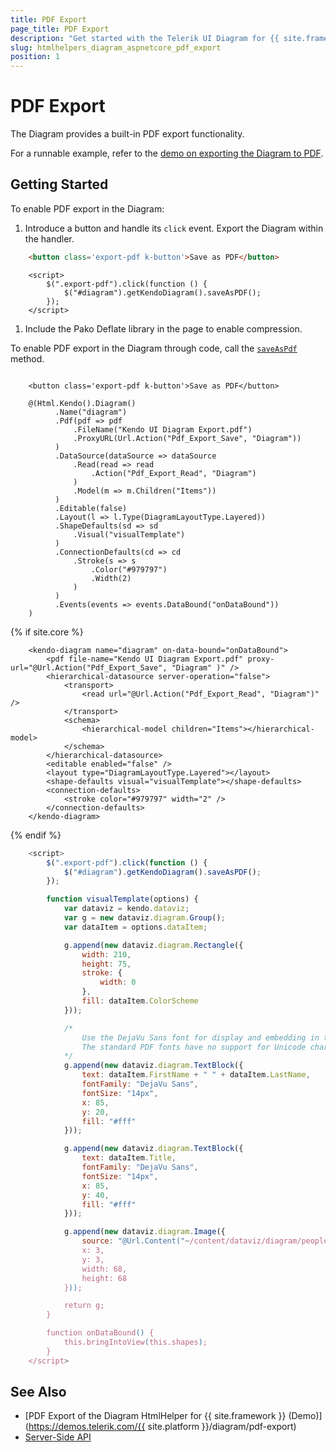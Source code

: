 ```yaml
---
title: PDF Export
page_title: PDF Export
description: "Get started with the Telerik UI Diagram for {{ site.framework }} learn how to set the PDF export functionality."
slug: htmlhelpers_diagram_aspnetcore_pdf_export
position: 1
---
```


# PDF Export

The Diagram provides a built-in PDF export functionality.

For a runnable example, refer to the [demo on exporting the Diagram to PDF](https://demos.telerik.com/aspnet-mvc/diagram/pdf-export).

## Getting Started

To enable PDF export in the Diagram:

1. Introduce a button and handle its `click` event. Export the Diagram within the handler.

```HTML
    <button class='export-pdf k-button'>Save as PDF</button>
```
```JavaScrtipt
    <script>
        $(".export-pdf").click(function () {
            $("#diagram").getKendoDiagram().saveAsPDF();
        });
    </script>
```

1. Include the Pako Deflate library in the page to enable compression.

To enable PDF export in the Diagram through code, call the [`saveAsPdf`](https://docs.telerik.com/kendo-ui/api/javascript/dataviz/ui/diagram/methods/saveaspdf) method.

```HtmlHelper

    <button class='export-pdf k-button'>Save as PDF</button>

    @(Html.Kendo().Diagram()
          .Name("diagram")
          .Pdf(pdf => pdf
              .FileName("Kendo UI Diagram Export.pdf")
              .ProxyURL(Url.Action("Pdf_Export_Save", "Diagram"))
          )
          .DataSource(dataSource => dataSource
              .Read(read => read
                  .Action("Pdf_Export_Read", "Diagram")
              )
              .Model(m => m.Children("Items"))
          )
          .Editable(false)
          .Layout(l => l.Type(DiagramLayoutType.Layered))
          .ShapeDefaults(sd => sd
              .Visual("visualTemplate")
          )
          .ConnectionDefaults(cd => cd
              .Stroke(s => s
                  .Color("#979797")
                  .Width(2)
              )
          )
          .Events(events => events.DataBound("onDataBound"))
    )

```
{% if site.core %}
```TagHelper
    <kendo-diagram name="diagram" on-data-bound="onDataBound">
        <pdf file-name="Kendo UI Diagram Export.pdf" proxy-url="@Url.Action("Pdf_Export_Save", "Diagram" )" />
        <hierarchical-datasource server-operation="false">
            <transport>
                <read url="@Url.Action("Pdf_Export_Read", "Diagram")" />
            </transport>
            <schema>
                <hierarchical-model children="Items"></hierarchical-model>
            </schema>
        </hierarchical-datasource>
        <editable enabled="false" />
        <layout type="DiagramLayoutType.Layered"></layout>
        <shape-defaults visual="visualTemplate"></shape-defaults>
        <connection-defaults>
            <stroke color="#979797" width="2" />
        </connection-defaults>
    </kendo-diagram>
```
{% endif %}
```JavaScript
    <script>
        $(".export-pdf").click(function () {
            $("#diagram").getKendoDiagram().saveAsPDF();
        });

        function visualTemplate(options) {
            var dataviz = kendo.dataviz;
            var g = new dataviz.diagram.Group();
            var dataItem = options.dataItem;

            g.append(new dataviz.diagram.Rectangle({
                width: 210,
                height: 75,
                stroke: {
                    width: 0
                },
                fill: dataItem.ColorScheme
            }));

            /*
                Use the DejaVu Sans font for display and embedding in the PDF file.
                The standard PDF fonts have no support for Unicode characters.
            */
            g.append(new dataviz.diagram.TextBlock({
                text: dataItem.FirstName + " " + dataItem.LastName,
                fontFamily: "DejaVu Sans",
                fontSize: "14px",
                x: 85,
                y: 20,
                fill: "#fff"
            }));

            g.append(new dataviz.diagram.TextBlock({
                text: dataItem.Title,
                fontFamily: "DejaVu Sans",
                fontSize: "14px",
                x: 85,
                y: 40,
                fill: "#fff"
            }));

            g.append(new dataviz.diagram.Image({
                source: "@Url.Content("~/content/dataviz/diagram/people/")" + dataItem.Image,
                x: 3,
                y: 3,
                width: 68,
                height: 68
            }));

            return g;
        }

        function onDataBound() {
            this.bringIntoView(this.shapes);
        }
    </script>
```

## See Also

* [PDF Export of the Diagram HtmlHelper for {{ site.framework }} (Demo)](https://demos.telerik.com/{{ site.platform }}/diagram/pdf-export)
* [Server-Side API](/api/diagram)
